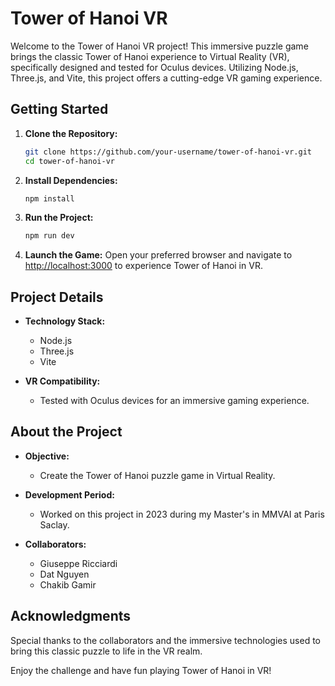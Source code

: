 # Tower of Hanoi VR

Welcome to the Tower of Hanoi VR project! This immersive puzzle game brings the classic Tower of Hanoi experience to Virtual Reality (VR), specifically designed and tested for Oculus devices. Utilizing Node.js, Three.js, and Vite, this project offers a cutting-edge VR gaming experience.

## Getting Started

1. **Clone the Repository:**
   ```bash
   git clone https://github.com/your-username/tower-of-hanoi-vr.git
   cd tower-of-hanoi-vr
    ```

2. **Install Dependencies:**
    ```bash
    npm install
    ```

3. **Run the Project:**
    ```bash
    npm run dev
    ```
4.  **Launch the Game:**
Open your preferred browser and navigate to [http://localhost:3000](http://localhost:3000) to experience Tower of Hanoi in VR.

## Project Details

- **Technology Stack:**
  - Node.js
  - Three.js
  - Vite

- **VR Compatibility:**
  - Tested with Oculus devices for an immersive gaming experience.

## About the Project

- **Objective:**
  - Create the Tower of Hanoi puzzle game in Virtual Reality.

- **Development Period:**
  - Worked on this project in 2023 during my Master's in MMVAI at Paris Saclay.

- **Collaborators:**
  - Giuseppe Ricciardi
  - Dat Nguyen
  - Chakib Gamir

## Acknowledgments

Special thanks to the collaborators and the immersive technologies used to bring this classic puzzle to life in the VR realm.

Enjoy the challenge and have fun playing Tower of Hanoi in VR!
